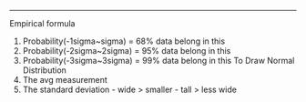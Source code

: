 ____
Empirical formula 
1. Probability(-1sigma~sigma) = 68% data belong in this
2. Probability(-2sigma~2sigma) = 95% data belong in this
3. Probability(-3sigma~3sigma) = 99% data belong in this
To Draw Normal Distribution
1. The avg measurement
2.   The standard deviation
	- wide > smaller
	- tall > less wide 
